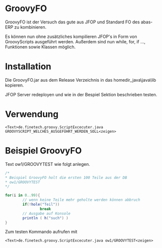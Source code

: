 GroovyFO
===

GroovyFO ist der Versuch das gute aus JFOP und Standard FO des abas-ERP zu kombinieren.

Es können nun ohne zusätzliches kompilieren JFOP's in Form von GroovyScripts ausgeführt werden. Außerdem sind
nun while, for, if ..., Funktionen sowie Klassen möglich.

Installation
===
Die GroovyFO.jar aus dem Release Verzeichnis in das homedir_java\java\lib kopieren.

JFOP Server redeployen und wie in der Bespiel Sektion beschrieben testen.


Verwendung
===
```
<Text>de.finetech.groovy.ScriptExcecuter.java GROOVYSCRIPT_WELCHES_AUSGEFÜHRT_WERDEN_SOLL<zeigen>
```

Beispiel GroovyFO
===

Text ow1/GROOVYTEST wie folgt anlegen.
```groovy
/*
* Beispiel GroovyFO holt die ersten 100 Teile aus der DB
* ow1/GROOVYTEST
*/

for(i in 0..99){
        // wenn keine Teile mehr geholte werden können abbruch
        if(!hole("Teil"))
                break
        // Ausgabe auf Konsole
        println ( h("such") )
}
```
Zum testen Kommando aufrufen mit
```
<Text>de.finetech.groovy.ScriptExcecuter.java ow1/GROOVYTEST<zeigen>
```

